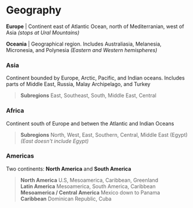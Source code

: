 # Geography

**Europe** | Continent east of Atlantic Ocean, north of Mediterranian, west of Asia *(stops at Ural Mountains)*

**Oceania** | Geographical region. Includes Australiasia, Melanesia, Micronesia, and Polynesia *(Eastern and Western hemispheres)*

### Asia

Continent bounded by Europe, Arctic, Pacific, and Indian oceans. Includes parts of Middle East, Russia, Malay Archipelago, and Turkey

> **Subregions** East, Southeast, South, Middle East, Central

### Africa

Continent south of Europe and betwen the Atlantic and Indian Oceans

> **Subregions** North, West, East, Southern, Central, Middle East (Egypt) <br>
> *(East doesn't include Egypt)*

### Americas

Two continents: **North America** and **South America**

> **North America** U.S, Mesoamerica, Caribbean, Greenland <br>
> **Latin America** Mesoamerica, South America, Caribbean <br>
> **Mesoamerica / Central America** Mexico down to Panama <br>
> **Caribbean** Dominican Republic, Cuba